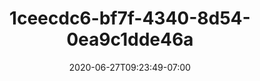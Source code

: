 ---
title: 1ceecdc6-bf7f-4340-8d54-0ea9c1dde46a
date: 2020-06-27T09:23:49-07:00
draft: false
location: Bellingham, WA
img_url: https://d17enza3bfujl8.cloudfront.net/1ceecdc6-bf7f-4340-8d54-0ea9c1dde46a.jpg
original_fn: ""
tags:
- Port Gamble, WA
- biking

---